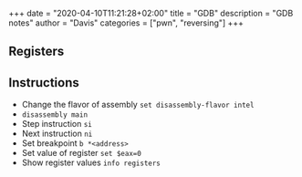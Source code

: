 +++
date = "2020-04-10T11:21:28+02:00"
title = "GDB"
description = "GDB notes"
author = "Davis"
categories = ["pwn", "reversing"]
+++

## Registers

## Instructions

* Change the flavor of assembly `set disassembly-flavor intel`
* `disassembly main`
* Step instruction `si`
* Next instruction `ni`
* Set breakpoint `b *<address>`
* Set value of register `set $eax=0`
* Show register values `info registers`
